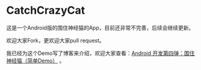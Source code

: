 # CatchCrazyCat

这是一个Android版的围住神经猫的App，目前还非常不完善，后续会继续更新。

欢迎大家Fork，更欢迎大家pull request。

我已经为这个Demo写了博客来介绍，欢迎大家查看：<a href="http://blog.csdn.net/NoMasp/article/details/48750923 " target="_blank">Android 开发第四弹：围住神经猫（简单Demo）</a> 。
